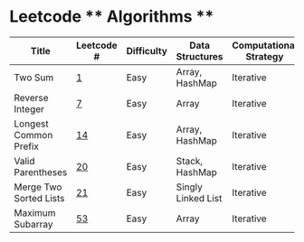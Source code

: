 # Leetcode ** Algorithms **

| Title                  | Leetcode #                                                  | Difficulty | Data Structures    | Computational Strategy | Solution                                                                                                                                                                                                                          |
| ---------------------- | ----------------------------------------------------------- | ---------- | ------------------ | ---------------------- | --------------------------------------------------------------------------------------------------------------------------------------------------------------------------------------------------------------------------------- |
| Two Sum                | [1](https://leetcode.com/problems/two-sum)                  | Easy       | Array, HashMap     | Iterative              | [twoSum.py](https://github.com/vermav6/Leetcode/blob/main/Python-solutions/Two%20Sum/twoSum.py)                                                                                                                                   |
| Reverse Integer        | [7](https://leetcode.com/problems/reverse-integer)          | Easy       | Array              | Iterative              | [reverseInt.py](https://github.com/vermav6/Leetcode/blob/main/Python-solutions/Reverse%20Integer/reverseInt.py)                                                                                                                   |
| Longest Common Prefix  | [14](https://leetcode.com/problems/longest-common-prefix/)  | Easy       | Array, HashMap     | Iterative              | [lcp-v1.py](https://github.com/vermav6/Leetcode/blob/main/Python-solutions/Longest%20Common%20Prefix/lcp-v1.py) / [lcp-v2.py](https://github.com/vermav6/Leetcode/blob/main/Python-solutions/Longest%20Common%20Prefix/lcp-v2.py) |
| Valid Parentheses      | [20](https://leetcode.com/problems/valid-parentheses/)      | Easy       | Stack, HashMap     | Iterative              | [validParentheses.py](https://github.com/vermav6/Leetcode/blob/main/Python-solutions/Valid%20Parentheses/validParentheses.py)                                                                                                     |
| Merge Two Sorted Lists | [21](https://leetcode.com/problems/merge-two-sorted-lists/) | Easy       | Singly Linked List | Iterative              | [mergeTwoSortedLists.py](https://github.com/vermav6/Leetcode/blob/main/Python-solutions/Merge%20Two%20Sorted%20Lists/mergeTwoSortedLists.py)                                                                                      |
| Maximum Subarray       | [53](https://leetcode.com/problems/maximum-subarray/)       | Easy       | Array              | Iterative              | [maxSubArray.py](https://github.com/vermav6/Leetcode/blob/main/Python-solutions/Maximum%20Subarray/maxSubArray.py)                                                                                                                |

